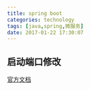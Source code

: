```yaml
---
title: spring boot
categories: technology
tags: [java,spring,微服务]
date: 2017-01-22 17:30:07
---
```


## 启动端口修改

[官方文档](http://docs.spring.io/spring-boot/docs/current/reference/htmlsingle/#howto-change-the-http-port)